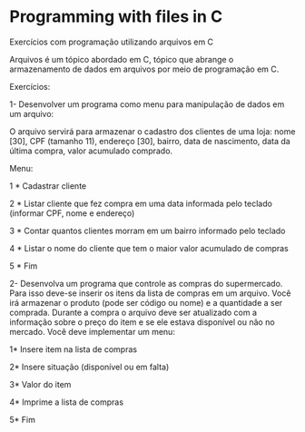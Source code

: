 # Programming with files in C
Exercícios com programação utilizando arquivos em C

Arquivos é um tópico abordado em C, tópico que abrange o armazenamento de dados em arquivos por meio de programação em C.

Exercícios: 

1- 
Desenvolver um programa como menu para manipulação de dados em um arquivo:

O arquivo servirá para armazenar o cadastro dos clientes de uma loja: nome [30], CPF (tamanho 11), endereço [30], bairro, data de nascimento,  data da última compra, valor acumulado comprado.

Menu:

1 * Cadastrar cliente

2 * Listar cliente que fez compra em uma data informada pelo teclado (informar CPF, nome e endereço)

3 * Contar quantos clientes morram em um bairro informado pelo teclado

4 * Listar o nome do cliente que tem o maior valor acumulado de compras

5 * Fim




2-
Desenvolva um programa que controle as compras do supermercado. Para isso deve-se inserir os itens da lista de compras em um arquivo. Você irá armazenar o produto (pode ser código ou nome) e a quantidade a ser comprada. Durante a compra o arquivo deve ser atualizado com a informação sobre o preço do item e se ele estava disponível ou não no mercado. Você deve implementar um menu:

1*   Insere item na lista de compras 

2*   Insere situação (disponível ou em falta)

3*   Valor do item 

4*   Imprime a lista de compras

5*   Fim
